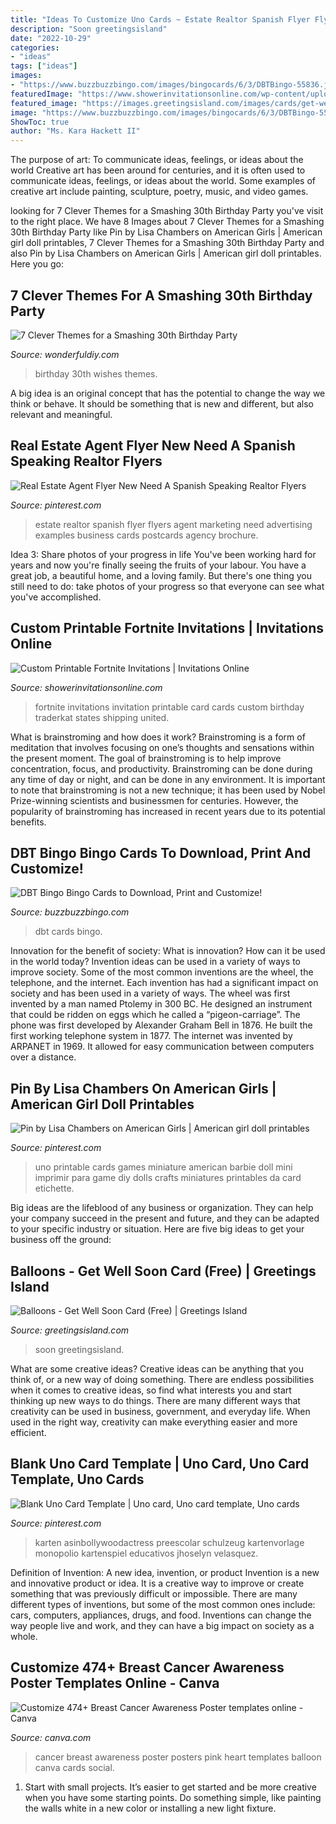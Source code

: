 ```yaml
---
title: "Ideas To Customize Uno Cards ~ Estate Realtor Spanish Flyer Flyers Agent Marketing Need Advertising Examples Business Cards Postcards Agency Brochure"
description: "Soon greetingsisland"
date: "2022-10-29"
categories:
- "ideas"
tags: ["ideas"]
images:
- "https://www.buzzbuzzbingo.com/images/bingocards/6/3/DBTBingo-55836.jpg"
featuredImage: "https://www.showerinvitationsonline.com/wp-content/uploads/2019/06/Free-Fortnite-Invitation-Card-1024x597.jpg"
featured_image: "https://images.greetingsisland.com/images/cards/get-well/previews/dog-&amp;-balloons_1.png?auto=format"
image: "https://www.buzzbuzzbingo.com/images/bingocards/6/3/DBTBingo-55836.jpg"
ShowToc: true
author: "Ms. Kara Hackett II"
---
```



The purpose of art: To communicate ideas, feelings, or ideas about the world
Creative art has been around for centuries, and it is often used to communicate ideas, feelings, or ideas about the world. Some examples of creative art include painting, sculpture, poetry, music, and video games.

	

		
looking for 7 Clever Themes for a Smashing 30th Birthday Party you've visit to the right place. We have 8 Images about 7 Clever Themes for a Smashing 30th Birthday Party like Pin by Lisa Chambers on American Girls | American girl doll printables, 7 Clever Themes for a Smashing 30th Birthday Party and also Pin by Lisa Chambers on American Girls | American girl doll printables. Here you go:
		
    
## 7 Clever Themes For A Smashing 30th Birthday Party

<img loading=lazy src="https://cdn.wonderfuldiy.com/wp-content/uploads/2015/12/30-Wishes.jpg" onerror="this.onerror=null;this.src='https://tse1.mm.bing.net/th?id=OIP.5Ex57Df6f-NdQLJXwJhEAwHaLG&amp;pid=15.1';" alt="7 Clever Themes for a Smashing 30th Birthday Party">

_Source: wonderfuldiy.com_

>birthday 30th wishes themes. 

	

A big idea is an original concept that has the potential to change the way we think or behave. It should be something that is new and different, but also relevant and meaningful.

    
## Real Estate Agent Flyer New Need A Spanish Speaking Realtor Flyers

<img loading=lazy src="https://i.pinimg.com/736x/1c/b0/dd/1cb0dda762ade4965b57b2fc73923799.jpg" onerror="this.onerror=null;this.src='https://tse1.mm.bing.net/th?id=OIP.nlIaA2vCYccM7f0yFCZZuAHaLc&amp;pid=15.1';" alt="Real Estate Agent Flyer New Need A Spanish Speaking Realtor Flyers">

_Source: pinterest.com_

>estate realtor spanish flyer flyers agent marketing need advertising examples business cards postcards agency brochure. 

	

Idea 3: Share photos of your progress in life
You've been working hard for years and now you're finally seeing the fruits of your labour. You have a great job, a beautiful home, and a loving family. But there's one thing you still need to do: take photos of your progress so that everyone can see what you've accomplished.

    
## Custom Printable Fortnite Invitations | Invitations Online

<img loading=lazy src="https://www.showerinvitationsonline.com/wp-content/uploads/2019/06/Free-Fortnite-Invitation-Card-1024x597.jpg" onerror="this.onerror=null;this.src='https://tse3.mm.bing.net/th?id=OIP.TulsibmLtYr0OeeMvJMWoAHaEU&amp;pid=15.1';" alt="Custom Printable Fortnite Invitations | Invitations Online">

_Source: showerinvitationsonline.com_

>fortnite invitations invitation printable card cards custom birthday traderkat states shipping united. 

	

What is brainstroming and how does it work?
Brainstroming is a form of meditation that involves focusing on one’s thoughts and sensations within the present moment. The goal of brainstroming is to help improve concentration, focus, and productivity. Brainstroming can be done during any time of day or night, and can be done in any environment. It is important to note that brainstroming is not a new technique; it has been used by Nobel Prize-winning scientists and businessmen for centuries. However, the popularity of brainstroming has increased in recent years due to its potential benefits.

    
## DBT Bingo Bingo Cards To Download, Print And Customize!

<img loading=lazy src="https://www.buzzbuzzbingo.com/images/bingocards/6/3/DBTBingo-55836.jpg" onerror="this.onerror=null;this.src='https://tse1.mm.bing.net/th?id=OIP.f3BqFJDwZggw456uP3Q3cwHaKe&amp;pid=15.1';" alt="DBT Bingo Bingo Cards to Download, Print and Customize!">

_Source: buzzbuzzbingo.com_

>dbt cards bingo. 

	

Innovation for the benefit of society: What is innovation? How can it be used in the world today?
Invention ideas can be used in a variety of ways to improve society. Some of the most common inventions are the wheel, the telephone, and the internet. Each invention has had a significant impact on society and has been used in a variety of ways. The wheel was first invented by a man named Ptolemy in 300 BC. He designed an instrument that could be ridden on eggs which he called a “pigeon-carriage”. The phone was first developed by Alexander Graham Bell in 1876. He built the first working telephone system in 1877. The internet was invented by ARPANET in 1969. It allowed for easy communication between computers over a distance.

    
## Pin By Lisa Chambers On American Girls | American Girl Doll Printables

<img loading=lazy src="https://i.pinimg.com/736x/bd/d3/c6/bdd3c65bb7dd3e5351669b362202f29e.jpg" onerror="this.onerror=null;this.src='https://tse2.mm.bing.net/th?id=OIP.u-ECFshxzepUM87AttIIvwHaKh&amp;pid=15.1';" alt="Pin by Lisa Chambers on American Girls | American girl doll printables">

_Source: pinterest.com_

>uno printable cards games miniature american barbie doll mini imprimir para game diy dolls crafts miniatures printables da card etichette. 

	

Big ideas are the lifeblood of any business or organization. They can help your company succeed in the present and future, and they can be adapted to your specific industry or situation. Here are five big ideas to get your business off the ground: 

    
## Balloons - Get Well Soon Card (Free) | Greetings Island

<img loading=lazy src="https://images.greetingsisland.com/images/cards/get-well/previews/dog-&amp;-balloons_1.png?auto=format" onerror="this.onerror=null;this.src='https://tse2.mm.bing.net/th?id=OIP.2rs1paKuSoX8uJfv0udDVQHaK0&amp;pid=15.1';" alt="Balloons - Get Well Soon Card (Free) | Greetings Island">

_Source: greetingsisland.com_

>soon greetingsisland. 

	

What are some creative ideas?
Creative ideas can be anything that you think of, or a new way of doing something. There are endless possibilities when it comes to creative ideas, so find what interests you and start thinking up new ways to do things. There are many different ways that creativity can be used in business, government, and everyday life. When used in the right way, creativity can make everything easier and more efficient.

    
## Blank Uno Card Template | Uno Card, Uno Card Template, Uno Cards

<img loading=lazy src="https://i.pinimg.com/736x/e2/4a/83/e24a8323d8fd8e50568c18c18c93392e.jpg" onerror="this.onerror=null;this.src='https://tse4.mm.bing.net/th?id=OIP.Z5FezzJeB-T2RGOBQ34K6gAAAA&amp;pid=15.1';" alt="Blank Uno Card Template | Uno card, Uno card template, Uno cards">

_Source: pinterest.com_

>karten asinbollywoodactress preescolar schulzeug kartenvorlage monopolio kartenspiel educativos jhoselyn velasquez. 

	

Definition of Invention: A new idea, invention, or product
Invention is a new and innovative product or idea. It is a creative way to improve or create something that was previously difficult or impossible. There are many different types of inventions, but some of the most common ones include: cars, computers, appliances, drugs, and food. Inventions can change the way people live and work, and they can have a big impact on society as a whole.

    
## Customize 474+ Breast Cancer Awareness Poster Templates Online - Canva

<img loading=lazy src="https://marketplace.canva.com/MADOPvwzI7U/1/0/thumbnail_large-1/canva-pink-balloon-heart-breast-cancer-awareness-poster-MADOPvwzI7U.jpg" onerror="this.onerror=null;this.src='https://tse4.mm.bing.net/th?id=OIP.usBlIVnC690VTSqRo6TvIgAAAA&amp;pid=15.1';" alt="Customize 474+ Breast Cancer Awareness Poster templates online - Canva">

_Source: canva.com_

>cancer breast awareness poster posters pink heart templates balloon canva cards social. 

	

1. Start with small projects. It’s easier to get started and be more creative when you have some starting points. Do something simple, like painting the walls white in a new color or installing a new light fixture. 

